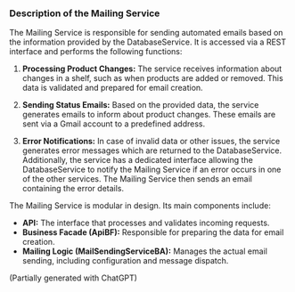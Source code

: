 ### Description of the Mailing Service

The Mailing Service is responsible for sending automated emails based on the information provided by the DatabaseService. It is accessed via a REST interface and performs the following functions:

1. **Processing Product Changes:** The service receives information about changes in a shelf, such as when products are added or removed. This data is validated and prepared for email creation.

2. **Sending Status Emails:** Based on the provided data, the service generates emails to inform about product changes. These emails are sent via a Gmail account to a predefined address.

3. **Error Notifications:** In case of invalid data or other issues, the service generates error messages which are returned to the DatabaseService. Additionally, the service has a dedicated interface allowing the DatabaseService to notify the Mailing Service if an error occurs in one of the other services. The Mailing Service then sends an email containing the error details.

The Mailing Service is modular in design. Its main components include:
- **API:** The interface that processes and validates incoming requests.
- **Business Facade (ApiBF):** Responsible for preparing the data for email creation.
- **Mailing Logic (MailSendingServiceBA):** Manages the actual email sending, including configuration and message dispatch.

(Partially generated with ChatGPT)
